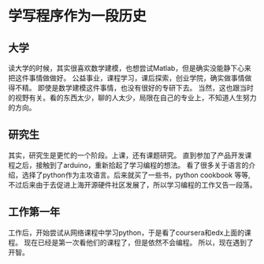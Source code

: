 # 学写程序作为一段历史


## 大学

读大学的时候，其实很喜欢数学建模，也想尝试Matlab，但是确实没能静下心来把这件事情做做好。
公益事业，课程学习，课后探索，创业学院，确实做事情做得不精。
即使是数学建模这件事情，也没有很好的专研下去。
当然，这也跟当时的视野有关。看的东西太少，聊的人太少，局限在自己的专业上，不知道人生努力的方向。


## 研究生

其实，研究生是更忙的一个阶段。上课，还有课题研究。
直到参加了产品开发课程之后，接触到了arduino，重新拾起了学习编程的想法。
看了很多关于语言的介绍，选择了python作为主攻语言。后来就买了一些书，python cookbook 等等,不过后来由于去促进上海开源硬件社区发展了，所以学习编程的工作又告一段落。



## 工作第一年

工作后，开始尝试从网络课程中学习python，于是看了coursera和edx上面的课程。
现在已经是第一次看他们的课程了，但是依然不会编程。
所以，现在遇到了开智。

